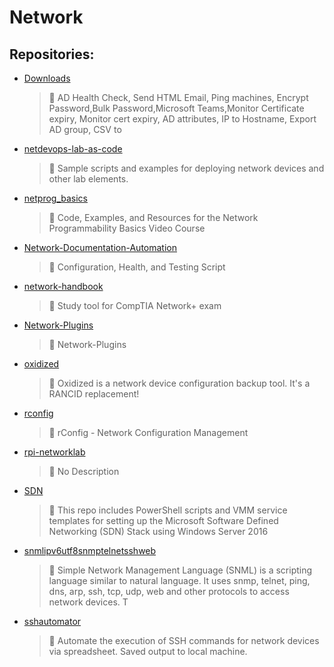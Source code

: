 # Network

## Repositories:
- [Downloads]()
	> :memo: AD Health Check, Send HTML Email,  Ping machines, Encrypt Password,Bulk Password,Microsoft Teams,Monitor Certificate expiry, Monitor cert expiry, AD attributes, IP to Hostname, Export AD group, CSV to
- [netdevops-lab-as-code]()
	> :memo: Sample scripts and examples for deploying network devices and other lab elements.
- [netprog_basics]()
	> :memo: Code, Examples, and Resources for the Network Programmability Basics Video Course
- [Network-Documentation-Automation]()
	> :memo: Configuration, Health, and Testing Script
- [network-handbook]()
	> :memo: Study tool for CompTIA Network+ exam
- [Network-Plugins]()
	> :memo: Network-Plugins
- [oxidized]()
	> :memo: Oxidized is a network device configuration backup tool. It's a RANCID replacement!
- [rconfig]()
	> :memo: rConfig - Network Configuration Management
- [rpi-networklab]()
	> :memo: No Description
- [SDN]()
	> :memo: This repo includes PowerShell scripts and VMM service templates for setting up the Microsoft Software Defined Networking (SDN) Stack using Windows Server 2016
- [snmlipv6utf8snmptelnetsshweb]()
	> :memo: Simple Network Management Language (SNML) is a scripting language similar to natural language. It uses snmp, telnet, ping, dns, arp, ssh, tcp, udp, web and other protocols to access network devices. T
- [sshautomator]()
	> :memo: Automate the execution of SSH commands for network devices via spreadsheet.  Saved output to local machine.

